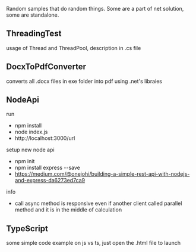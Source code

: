 Random samples that do random things. Some are a part of net solution, some are standalone. 

## ThreadingTest

usage of Thread and ThreadPool, description in .cs file

## DocxToPdfConverter

converts all .docx files in exe folder into pdf using .net's libraies

## NodeApi

run

- npm install
- node index.js
- http://localhost:3000/url

setup new node api

- npm init
- npm install express --save
- https://medium.com/@onejohi/building-a-simple-rest-api-with-nodejs-and-express-da6273ed7ca9

info

- call async method is responsive even if another client called parallel method and it is in the middle of calculation

## TypeScript

some simple code example on js vs ts, just open the .html file to launch